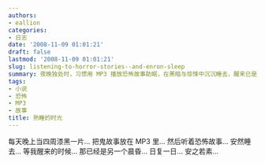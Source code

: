 ```yaml
---
authors:
- eallion
categories:
- 日志
date: '2008-11-09 01:01:21'
draft: false
lastmod: '2008-11-09 01:01:21'
slug: listening-to-horror-stories--and-enron-sleep
summary: 夜晚独处时，习惯用 MP3 播放恐怖故事助眠，在黑暗与惊悚中沉沉睡去，醒来已是新的一天，如此循环却习以为常。
tags:
- 小说
- 恐怖
- MP3
- 故事
title: 熟睡的时光
---
```

每天晚上当四周漆黑一片...
把鬼故事放在 MP3 里...
然后听着恐怖故事...
安然睡去...
等我醒来的时候...
那已经是另一个晨昏...
日复一日...
安之若素...